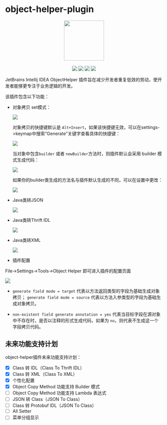 # object-helper-plugin

<div align="center">
    <a href="https://plugins.jetbrains.com/plugin/15788-objecthelper" style="text-decoration:none"><img src="./src/main/resources/META-INF/pluginIcon.svg" width="128px"></a>
</div>
<br/>
<div align="center">
	<img src="https://img.shields.io/badge/version-v1.3.3-blue">
	<img src="https://img.shields.io/badge/license-Apache%202-red">
	<img src="https://img.shields.io/badge/size-3.94%20MB-yellowgreen">
	<img src="https://img.shields.io/badge/download-4.8k-green">
</div>

JetBrains Intellij IDEA ObjectHelper 插件旨在减少开发者重复低效的劳动，使开发者能够更专注于业务逻辑的开发。

该插件包含以下功能：

- 对象拷贝
  set模式：

  ![](https://image.bigcoder.cn/7fce876e-fa94-4780-bb14-584068c35963.gif)

  对象拷贝的快捷键默认是 `Alt+Insert`，如果该快捷键无效，可以在settings->keymap中搜索“Generate”关键字查看具体的快捷键：

  ![](https://image.bigcoder.cn/20220916173117.png)

  当对象中包含`builder` 或者 `newBuilder`方法时，则插件默认会采用 builder 模式生成代码：

  ![](https://image.bigcoder.cn/20240505142735.gif)

  如果你的builder类生成的方法名与插件默认生成的不同，可以在设置中更改：

  ![](https://image.bigcoder.cn/20240505143027.png)

- Java类转JSON

  ![](https://image.bigcoder.cn/20231224171155.gif)

- Java类转Thrift IDL

  ![](https://image.bigcoder.cn/6eee7a02-8e4e-4f11-9b8c-81d661a920c5.gif)

- Java类转XML

  ![](https://image.bigcoder.cn/20231224171113.gif)

- 插件配置

File->Settings->Tools->Object Helper 即可进入插件的配置页面

![](https://image.bigcoder.cn/20231224170305.png)

- `generate field mode = target` 代表以方法返回类型的字段为基础生成对象拷贝；
  `generate field mode = source` 代表以方法入参类型的字段为基础生成对象拷贝。

- `non-existent field generate annotation = yes` 代表当目标字段在源对象中不存在时，是否以注释的形式生成代码，如果为 `no`，则代表不生成这一个字段拷贝代码。

## 未来功能支持计划

object-helper插件未来功能支持计划：

- [x] Class 转 IDL（Class To Thrift IDL）
- [x] Class 转 XML（Class To XML）
- [x] 个性化配置
- [x] Object Copy Method 功能支持 Builder 模式
- [ ] Object Copy Method 功能支持 Lambda 表达式
- [ ] JSON 转 Class（JSON To Class）
- [ ] Class 转 Protobuf IDL（JSON To Class）
- [ ] All Setter
- [ ] 菜单分组显示
